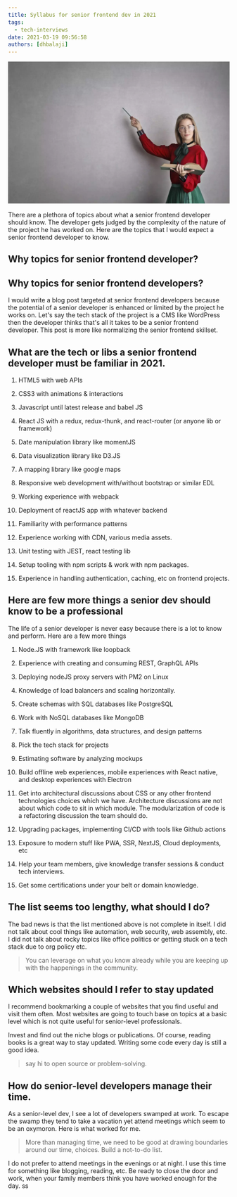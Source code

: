 ```yaml
---
title: Syllabus for senior frontend dev in 2021
tags:
  - tech-interviews
date: 2021-03-19 09:56:58
authors: [dhbalaji]
---
```


![syllabus-for-frontend-devs](./assets/syllabus-for-frontend-devs.webp)

There are a plethora of topics about what a senior frontend developer should know. The developer gets judged by the complexity of the nature of the project he has worked on. Here are the topics that I would expect a senior frontend developer to know.


 
 
## Why topics for senior frontend developer?

## Why topics for senior frontend developers?

I would write a blog post targeted at senior frontend developers because the potential of a senior developer is enhanced or limited by the project he works on. Let's say the tech stack of the project is a CMS like WordPress then the developer thinks that's all it takes to be a senior frontend developer. This post is more like normalizing the senior frontend skillset.

## What are the tech or libs a senior frontend developer must be familiar in 2021.

1. HTML5 with web APIs

2. CSS3 with animations & interactions

3. Javascript until latest release and babel JS

4. React JS with a redux, redux-thunk, and react-router (or anyone lib or framework)

5. Date manipulation library like momentJS

6. Data visualization library like D3.JS

7. A mapping library like google maps

8. Responsive web development with/without bootstrap or similar EDL

9. Working experience with webpack

10. Deployment of reactJS app with whatever backend

11. Familiarity with performance patterns 

12. Experience working with CDN, various media assets.

13. Unit testing with JEST, react testing lib

14. Setup tooling with npm scripts & work with npm packages.

15. Experience in handling authentication, caching, etc on frontend projects.

## Here are few more things a senior dev should know to be a professional

The life of a senior developer is never easy because there is a lot to know and perform. Here are a few more things

1. Node.JS with framework like loopback

2. Experience with creating and consuming REST, GraphQL APIs

3. Deploying nodeJS proxy servers with PM2 on Linux

4. Knowledge of load balancers and scaling horizontally.

5. Create schemas with SQL databases like PostgreSQL

6. Work with NoSQL databases like MongoDB

7. Talk fluently in algorithms, data structures, and design patterns

8. Pick the tech stack for projects

9. Estimating software by analyzing mockups

10. Build offline web experiences, mobile experiences with React native, and desktop experiences with Electron

11. Get into architectural discussions about CSS or any other frontend technologies choices which we have. Architecture discussions are not about which code to sit in which module. The modularization of code is a refactoring discussion the team should do.

12. Upgrading packages, implementing CI/CD with tools like Github actions

13. Exposure to modern stuff like PWA, SSR, NextJS, Cloud deployments, etc

14. Help your team members, give knowledge transfer sessions & conduct tech interviews.

15. Get some certifications under your belt or domain knowledge.

## The list seems too lengthy, what should I do?

The bad news is that the list mentioned above is not complete in itself. I did not talk about cool things like automation, web security, web assembly, etc. I did not talk about rocky topics like office politics or getting stuck on a tech stack due to org policy etc.

> You can leverage on what you know already while you are keeping up with the happenings in the community.

## Which websites should I refer to stay updated

I recommend bookmarking a couple of websites that you find useful and visit them often. Most websites are going to touch base on topics at a basic level which is not quite useful for senior-level professionals.

Invest and find out the niche blogs or publications. Of course, reading books is a great way to stay updated. Writing some code every day is still a good idea. 

> say hi to open source or problem-solving.

## How do senior-level developers manage their time.

As a senior-level dev, I see a lot of developers swamped at work. To escape the swamp they tend to take a vacation yet attend meetings which seem to be an oxymoron. Here is what worked for me.

> More than managing time, we need to be good at drawing boundaries around our time, choices. Build a not-to-do list.

I do not prefer to attend meetings in the evenings or at night. I use this time for something like blogging, reading, etc. Be ready to close the door and work, when your family members think you have worked enough for the day.
ss
